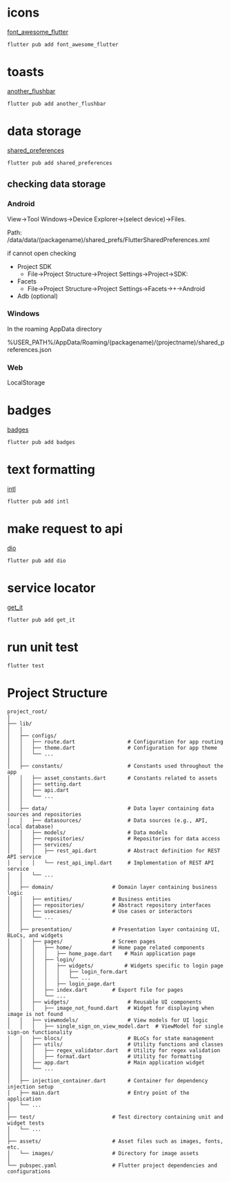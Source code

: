 # icons

[font_awesome_flutter](https://pub.dev/packages/font_awesome_flutter)

```
flutter pub add font_awesome_flutter
```

# toasts

[another_flushbar](https://pub.dev/packages/another_flushbar)

```
flutter pub add another_flushbar
```

# data storage

[shared_preferences](https://pub.dev/packages/shared_preferences)

```
flutter pub add shared_preferences
```

## checking data storage

### Android

View->Tool Windows->Device Explorer->(select device)->Files.

Path: /data/data/(packagename)/shared_prefs/FlutterSharedPreferences.xml

if cannot open checking

- Project SDK
    - File->Project Structure->Project Settings->Project->SDK:
- Facets
    - File->Project Structure->Project Settings->Facets->+->Android
- Adb (optional)

### Windows

In the roaming AppData directory

%USER_PATH%/AppData/Roaming/(packagename)/(projectname)/shared_preferences.json

### Web

LocalStorage

# badges

[badges](https://pub.dev/packages/badges)

```
flutter pub add badges
```

# text formatting

[intl](https://pub.dev/packages/intl)

```
flutter pub add intl
```

# make request to api

[dio](https://pub.dev/packages/dio)

```
flutter pub add dio
```

# service locator

[get_it](https://pub.dev/packages/get_it)

```
flutter pub add get_it
```

# run unit test

```
flutter test
```

# Project Structure

```
project_root/
│
├── lib/
│   │
│   ├── configs/
│   │   ├── route.dart                 # Configuration for app routing
│   │   ├── theme.dart                 # Configuration for app theme
│   │   └── ...
│   │
│   ├── constants/                     # Constants used throughout the app
│   │   ├── asset_constants.dart       # Constants related to assets
│   │   ├── setting.dart
│   │   ├── api.dart
│   │   └── ...
│   │
│   ├── data/                          # Data layer containing data sources and repositories
│   │   ├── datasources/               # Data sources (e.g., API, local database)
│   │   ├── models/                    # Data models
│   │   ├── repositories/              # Repositories for data access
│   │   ├── services/         
│   │   │   ├── rest_api.dart          # Abstract definition for REST API service
│   │   │   └── rest_api_impl.dart     # Implementation of REST API service
│   │   └── ...
│   │
│   ├── domain/                   # Domain layer containing business logic
│   │   ├── entities/             # Business entities
│   │   ├── repositories/         # Abstract repository interfaces
│   │   ├── usecases/             # Use cases or interactors
│   │   └── ...
│   │
│   ├── presentation/             # Presentation layer containing UI, BLoCs, and widgets
│   │   ├── pages/                # Screen pages
│   │   │   ├── home/             # Home page related components
│   │   │   │   ├── home_page.dart    # Main application page
│   │   │   ├── login/
│   │   │   │   ├── widgets/          # Widgets specific to login page
│   │   │   │   │   ├── login_form.dart
│   │   │   │   │   └── ...
│   │   │   │   ├── login_page.dart
│   │   │   ├── index.dart        # Export file for pages
│   │   │   └── ...
│   │   ├── widgets/                   # Reusable UI components
│   │   │   ├── image_not_found.dart   # Widget for displaying when image is not found
│   │   ├── viewmodels/                # View models for UI logic
│   │   │   ├── single_sign_on_view_model.dart  # ViewModel for single sign-on functionality
│   │   ├── blocs/                     # BLoCs for state management
│   │   ├── utils/                     # Utility functions and classes
│   │   │   ├── regex_validator.dart   # Utility for regex validation
│   │   │   ├── format.dart            # Utility for formatting
│   │   ├── app.dart                   # Main application widget
│   │   └── ...
│   │
│   ├── injection_container.dart       # Container for dependency injection setup
│   ├── main.dart                      # Entry point of the application
│   └── ...
│
├── test/                         # Test directory containing unit and widget tests
│   └── ...
│
├── assets/                       # Asset files such as images, fonts, etc.
│   └── images/                   # Directory for image assets
│
└── pubspec.yaml                  # Flutter project dependencies and configurations
```
